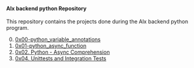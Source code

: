 #### Alx backend python Repository

This repository contains the projects done during the Alx backend python program.

0. [0x00-python_variable_annotations](https://github.com/8srael/alx-backend-python/tree/master/0x00-python_variable_annotations)
1. [0x01-python_async_function](https://github.com/8srael/alx-backend-python/tree/master/0x01-python_async_function)
2. [0x02. Python - Async Comprehension](https://github.com/8srael/alx-backend-python/tree/master/0x02-python_async_comprehension)
3. [0x04. Unittests and Integration Tests](https://github.com/8srael/alx-backend-python/tree/master/0x03-Unittests_and_integration_tests)